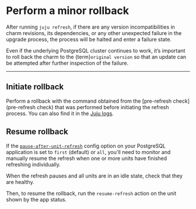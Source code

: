 # Perform a minor rollback

After running `juju refresh`, if there are any version incompatibilities in charm revisions, its dependencies, or any other unexpected failure in the upgrade process, the process will be halted and enter a failure state.

Even if the underlying PostgreSQL cluster continues to work, it’s important to roll back the charm to the {term}`original version` so that an update can be attempted after further inspection of the failure.

---

## Initiate rollback

Perform a rollback with the command obtained from the [pre-refresh check](pre-refresh check) that was performed before initiating the refresh process. You can also find it in the [Juju logs](https://documentation.ubuntu.com/juju/3.6/howto/manage-logs/#view-the-log-files).

<!--TODO: example-->

## Resume rollback

If the [`pause-after-unit-refresh`](https://charmhub.io/postgresql/configurations?channel=16/edge#pause-after-unit-refresh) config option on your PostgreSQL application is set to `first` (default) or `all`, you'll need to monitor and manually resume the refresh when one or more units have finished refreshing individually.

When the refresh pauses and all units are in an idle state, check that they are healthy. <!-- TODO: how? -->

Then, to resume the rollback, run the `resume-refresh` action on the unit shown by the app status.
